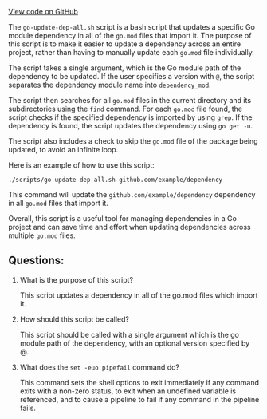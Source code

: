 [View code on GitHub](https://github.com/cosmos/cosmos-sdk.git/scripts/go-update-dep-all.sh)

The `go-update-dep-all.sh` script is a bash script that updates a specific Go module dependency in all of the `go.mod` files that import it. The purpose of this script is to make it easier to update a dependency across an entire project, rather than having to manually update each `go.mod` file individually. 

The script takes a single argument, which is the Go module path of the dependency to be updated. If the user specifies a version with `@`, the script separates the dependency module name into `dependency_mod`. 

The script then searches for all `go.mod` files in the current directory and its subdirectories using the `find` command. For each `go.mod` file found, the script checks if the specified dependency is imported by using `grep`. If the dependency is found, the script updates the dependency using `go get -u`. 

The script also includes a check to skip the `go.mod` file of the package being updated, to avoid an infinite loop. 

Here is an example of how to use this script:

```
./scripts/go-update-dep-all.sh github.com/example/dependency
```

This command will update the `github.com/example/dependency` dependency in all `go.mod` files that import it. 

Overall, this script is a useful tool for managing dependencies in a Go project and can save time and effort when updating dependencies across multiple `go.mod` files.
## Questions: 
 1. What is the purpose of this script?
    
    This script updates a dependency in all of the go.mod files which import it.

2. How should this script be called?
    
    This script should be called with a single argument which is the go module path of the dependency, with an optional version specified by @.

3. What does the `set -euo pipefail` command do?
    
    This command sets the shell options to exit immediately if any command exits with a non-zero status, to exit when an undefined variable is referenced, and to cause a pipeline to fail if any command in the pipeline fails.